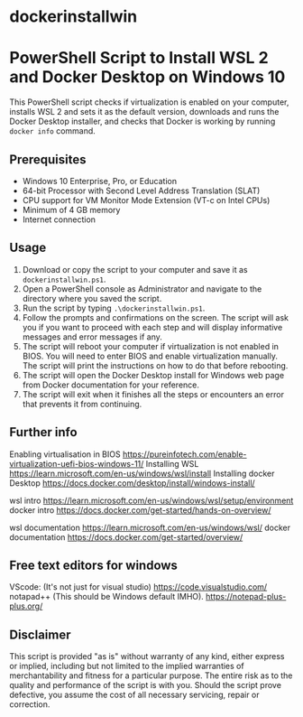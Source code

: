 # dockerinstallwin

# PowerShell Script to Install WSL 2 and Docker Desktop on Windows 10

This PowerShell script checks if virtualization is enabled on your computer, installs WSL 2 and sets it as the default version, downloads and runs the Docker Desktop installer, and checks that Docker is working by running `docker info` command.

## Prerequisites

- Windows 10 Enterprise, Pro, or Education
- 64-bit Processor with Second Level Address Translation (SLAT)
- CPU support for VM Monitor Mode Extension (VT-c on Intel CPUs)
- Minimum of 4 GB memory
- Internet connection

## Usage

1. Download or copy the script to your computer and save it as `dockerinstallwin.ps1`.
2. Open a PowerShell console as Administrator and navigate to the directory where you saved the script.
3. Run the script by typing `.\dockerinstallwin.ps1`.
4. Follow the prompts and confirmations on the screen. The script will ask you if you want to proceed with each step and will display informative messages and error messages if any.
5. The script will reboot your computer if virtualization is not enabled in BIOS. You will need to enter BIOS and enable virtualization manually. The script will print the instructions on how to do that before rebooting.
6. The script will open the Docker Desktop install for Windows web page from Docker documentation for your reference.
7. The script will exit when it finishes all the steps or encounters an error that prevents it from continuing.

## Further info
Enabling virtualisation in BIOS https://pureinfotech.com/enable-virtualization-uefi-bios-windows-11/
Installing WSL https://learn.microsoft.com/en-us/windows/wsl/install
Installing docker Desktop https://docs.docker.com/desktop/install/windows-install/

wsl intro https://learn.microsoft.com/en-us/windows/wsl/setup/environment
docker intro  https://docs.docker.com/get-started/hands-on-overview/

wsl documentation https://learn.microsoft.com/en-us/windows/wsl/
docker documentation https://docs.docker.com/get-started/overview/

## Free text editors for windows 
VScode: (It's not just for visual studio) https://code.visualstudio.com/   
notapad++ (This should be Windows default IMHO).  https://notepad-plus-plus.org/ 

## Disclaimer

This script is provided "as is" without warranty of any kind, either express or implied, including but not limited to the implied warranties of merchantability and fitness for a particular purpose. The entire risk as to the quality and performance of the script is with you. Should the script prove defective, you assume the cost of all necessary servicing, repair or correction.
